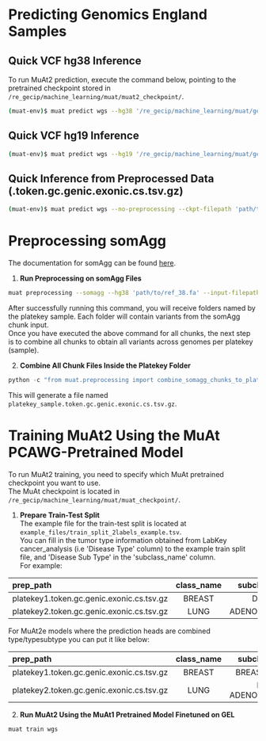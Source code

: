 # Predicting Genomics England Samples
## Quick VCF hg38 Inference
To run MuAt2 prediction, execute the command below, pointing to the pretrained checkpoint stored in `/re_gecip/machine_learning/muat/muat2_checkpoint/`.

```bash
(muat-env)$ muat predict wgs --hg38 '/re_gecip/machine_learning/muat/genome_ref/ref38_fa' --ckpt-filepath 'path/to/checkpoint.pthx' --input-filepath 'sample1.vcf.gz' --result-dir 'path/to/result_dir/' 
```

## Quick VCF hg19 Inference
```bash
(muat-env)$ muat predict wgs --hg19 '/re_gecip/machine_learning/muat/genome_ref/ref' --ckpt-filepath 'path/to/checkpoint.pthx' --input-filepath 'sample1.vcf.gz' --result-dir 'path/to/result_dir/' 
```

## Quick Inference from Preprocessed Data (.token.gc.genic.exonic.cs.tsv.gz)
```bash
(muat-env)$ muat predict wgs --no-preprocessing --ckpt-filepath 'path/to/checkpoint.pthx' --input-filepath 'sample1.token.gc.genic.exonic.cs.tsv.gz' --result-dir 'path/to/result_dir/' 
```

# Preprocessing somAgg 
The documentation for somAgg can be found [here](https://re-docs.genomicsengland.co.uk/somAgg/).

1. **Run Preprocessing on somAgg Files**<br>
```bash
muat preprocessing --somagg --hg38 'path/to/ref_38.fa' --input-filepath 'path/to/somagg/chunks.vcf.gz' --tmp-dir 'path/to/preprocessed_data/'
```
After successfully running this command, you will receive folders named by the platekey sample. Each folder will contain variants from the somAgg chunk input.<br>
Once you have executed the above command for all chunks, the next step is to combine all chunks to obtain all variants across genomes per platekey (sample).<br>

2. **Combine All Chunk Files Inside the Platekey Folder**<br>
```python
python -c "from muat.preprocessing import combine_somagg_chunks_to_platekey; combine_somagg_chunks_to_platekey(sample_folder='path/to/preprocessed_data/platekey/', tmp_dir='path/to/preprocessed_data/')"
```
This will generate a file named `platekey_sample.token.gc.genic.exonic.cs.tsv.gz`.

# Training MuAt2 Using the MuAt PCAWG-Pretrained Model
To run MuAt2 training, you need to specify which MuAt pretrained checkpoint you want to use. <br>
The MuAt checkpoint is located in `/re_gecip/machine_learning/muat/muat_checkpoint/`.<br>

1. **Prepare Train-Test Split**<br>
The example file for the train-test split is located at `example_files/train_split_2labels_example.tsv`. <br>
You can fill in the tumor type information obtained from LabKey cancer_analysis (i.e 'Disease Type' column) to the example train split file, and 'Disease Sub Type' in the 'subclass_name' column.<br>
For example:

| prep_path                                  | class_name | subclass_name | class_index | subclass_index |
| :----------------------------------------- | :---------:| :------------:| :---------: | --------------:|
| platekey1.token.gc.genic.exonic.cs.tsv.gz  |   BREAST   | DUCTAL        | 1           |  13            |
| platekey2.token.gc.genic.exonic.cs.tsv.gz  |   LUNG     | ADENOCARCINOMA| 2           |  10            |

For MuAt2e models where the prediction heads are combined type/typesubtype you can put it like below:

| prep_path                                  | class_name |    subclass_name    | class_index | subclass_index |
| :----------------------------------------- | :---------:| :------------------:| :---------: | --------------:|
| platekey1.token.gc.genic.exonic.cs.tsv.gz  |   BREAST   | BREAST DUCTAL       | 1           |  76            |
| platekey2.token.gc.genic.exonic.cs.tsv.gz  |   LUNG     | LUNG ADENOCARCINOMA | 2           |  15            |


2. **Run MuAt2 Using the MuAt1 Pretrained Model Finetuned on GEL**<br>
```bash
muat train wgs 
```